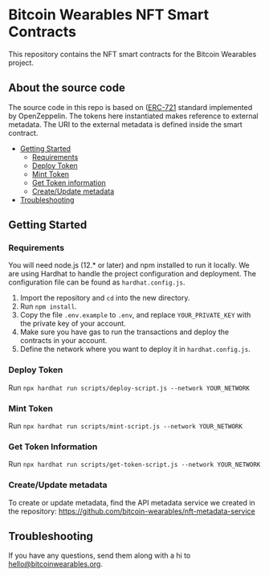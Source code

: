 # Bitcoin Wearables NFT Smart Contracts <!-- omit in toc -->

This repository contains the NFT smart contracts for the Bitcoin Wearables project.

## About the source code

The source code in this repo is based on ([ERC-721](https://github.com/ethereum/EIPs/blob/master/EIPS/eip-721.md) standard implemented by OpenZeppelin. The tokens here instantiated makes reference to external metadata. The URI to the external metadata is defined inside the smart contract.

- [Getting Started](#getting-started)
  - [Requirements](#requirements)
  - [Deploy Token](#deploy-token)
  - [Mint Token](#mint-token)
  - [Get Token information](#get-token-information)
  - [Create/Update metadata](#create-update-metadata)
- [Troubleshooting](#troubleshooting)

## Getting Started

### Requirements
You will need node.js (12.* or later) and npm installed to run it locally. We are using Hardhat to handle the project configuration and deployment. The configuration file can be found as `hardhat.config.js`.

1. Import the repository and `cd` into the new directory.
2. Run `npm install`.
3. Copy the file `.env.example` to `.env`, and replace `YOUR_PRIVATE_KEY` with the private key of your account.
4. Make sure you have gas to run the transactions and deploy the contracts in your account.
5. Define the network where you want to deploy it in `hardhat.config.js`.

### Deploy Token
Run `npx hardhat run scripts/deploy-script.js --network YOUR_NETWORK`

### Mint Token
Run `npx hardhat run scripts/mint-script.js --network YOUR_NETWORK`

### Get Token Information
Run `npx hardhat run scripts/get-token-script.js --network YOUR_NETWORK`

### Create/Update metadata
To create or update metadata, find the API metadata service we created in the repository: https://github.com/bitcoin-wearables/nft-metadata-service

## Troubleshooting

If you have any questions, send them along with a hi to hello@bitcoinwearables.org.

